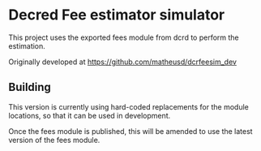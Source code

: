 # Decred Fee estimator simulator

This project uses the exported fees module from dcrd to perform the estimation.

Originally developed at https://github.com/matheusd/dcrfeesim_dev

## Building

This version is currently using hard-coded replacements for the module locations, so that it can be used in development.

Once the fees module is published, this will be amended to use the latest version of the fees module.

